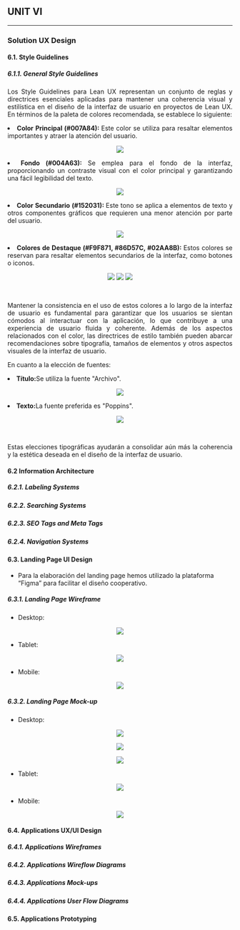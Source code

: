 ## **UNIT VI**

---

### Solution UX Design

#### 6.1. Style Guidelines

##### 6.1.1. General Style Guidelines

<p align = justify> Los Style Guidelines para Lean UX representan un conjunto de reglas y directrices esenciales aplicadas para mantener una coherencia visual y estilística en el diseño de la interfaz de usuario en proyectos de Lean UX. En términos de la paleta de colores recomendada, se establece lo siguiente:</p>


<li align = justify> <b>Color Principal (#007A84): </b>Este color se utiliza para resaltar elementos importantes y atraer la atención del usuario. 
</li>

<p>
    <center>
        <img align = middle src = "../images/ColorPrincipal.png">
    </center>
</p>

<li align = justify> <b>Fondo (#004A63): </b>Se emplea para el fondo de la interfaz, proporcionando un contraste visual con el color principal y garantizando una fácil legibilidad del texto. </li>

<p>
    <center>
        <img align = middle src = "../images/ColorFondo.png">
    </center>
</p>

<li align = justify> <b>Color Secundario (#152031): </b>Este tono se aplica a elementos de texto y otros componentes gráficos que requieren una menor atención por parte del usuario.</li>

<p>
    <center>
        <img align = middle src = "../images/ColorSecundarioTexto.png">
    </center>
</p>

<li align = justify> <b>Colores de Destaque (#F9F871, #86D57C, #02AA8B): </b>Estos colores se reservan para resaltar elementos secundarios de la interfaz, como botones o iconos.</li> 

<p>
    <center>
        <img src = "../images/ColorSecundarioInterfaz1.png">
        <img src = "../images/ColorSecundarioInterfaz2.png">
        <img src = "../images/ColorSecundarioInterfaz3.png">
    </center>
</p>

<br>

<p align = justify>Mantener la consistencia en el uso de estos colores a lo largo de la interfaz de usuario es fundamental para garantizar que los usuarios se sientan cómodos al interactuar con la aplicación, lo que contribuye a una experiencia de usuario fluida y coherente. Además de los aspectos relacionados con el color, las directrices de estilo también pueden abarcar recomendaciones sobre tipografía, tamaños de elementos y otros aspectos visuales de la interfaz de usuario.</p>

<p align = justify>En cuanto a la elección de fuentes:</p>

<li align = jusitfy><b>Título:</b>Se utiliza la fuente "Archivo".</li>

<p>
    <center>
        <img align = middle src = "../images/FuenteArchivo.png">
    </center>
</p>

<li align = jusitfy><b>Texto:</b>La fuente preferida es "Poppins".</li>

<p>
    <center>
        <img align = middle src = "../images/FuentePoppins.png">
    </center>
</p>

<br>

<p align = justify>Estas elecciones tipográficas ayudarán a consolidar aún más la coherencia y la estética deseada en el diseño de la interfaz de usuario.</p>

#### 6.2 Information Architecture

##### 6.2.1. Labeling Systems
##### 6.2.2. Searching Systems
##### 6.2.3. SEO Tags and Meta Tags
##### 6.2.4. Navigation Systems

#### 6.3. Landing Page UI Design

- Para la elaboración del landing page hemos utilizado la plataforma “Figma” para facilitar el diseño cooperativo.

##### 6.3.1. Landing Page Wireframe

- Desktop:
<p>
    <center>
        <img align = middle src = "../images/landing_page_wireframe_desktop.png">
    </center>
</p>

- Tablet:
<p>
    <center>
        <img align = middle src = "../images/landing_page_wireframe_tablet.png">
    </center>
</p>

- Mobile:
<p>
    <center>
        <img align = middle src = "../images/landing_page_wireframe_mobile.png">
    </center>
</p>

##### 6.3.2. Landing Page Mock-up

- Desktop:
<p>
    <center>
        <img align = middle src = "../images/landing_page_mockups_desktop_1.png">
    </center>
</p>
<p>
    <center>
        <img align = middle src = "../images/landing_page_mockups_desktop_2.png">
    </center>
</p>
<p>
    <center>
        <img align = middle src = "../images/landing_page_mockups_desktop_3.png">
    </center>
</p>

- Tablet:
<p>
    <center>
        <img align = middle src = "../images/landing_page_mockups_tablet.png">
    </center>
</p>

- Mobile:
<p>
    <center>
        <img align = middle src = "../images/landing_page_mockups_mobile.png">
    </center>
</p>

#### 6.4. Applications UX/UI Design

##### 6.4.1. Applications Wireframes
##### 6.4.2. Applications Wireflow Diagrams
##### 6.4.3. Applications Mock-ups
##### 6.4.4. Applications User Flow Diagrams

#### 6.5. Applications Prototyping
